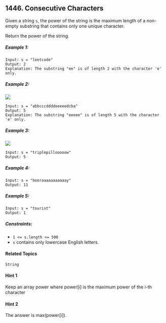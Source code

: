## 1446. Consecutive Characters

Given a string `s`, the power of the string is the maximum length of a non-empty substring that contains only one unique character.

Return the power of the string.

##### Example 1:

```
Input: s = "leetcode"
Output: 2
Explanation: The substring "ee" is of length 2 with the character 'e' only.
```

##### Example 2:

![](https://i.imgur.com/eAUFHYo.png)

```
Input: s = "abbcccddddeeeeedcba"
Output: 5
Explanation: The substring "eeeee" is of length 5 with the character 'e' only.
```

##### Example 3:

![](https://i.imgur.com/TlDFjbL.png)

```
Input: s = "triplepillooooow"
Output: 5
```

##### Example 4:

```
Input: s = "hooraaaaaaaaaaay"
Output: 11
```

##### Example 5:

```
Input: s = "tourist"
Output: 1
```

##### Constraints:

* `1 <= s.length <= 500`
* `s` contains only lowercase English letters.

#### Related Topics

`String`

#### Hint 1

Keep an array power where power[i] is the maximum power of the i-th character

#### Hint 2

The answer is max(power[i]).


